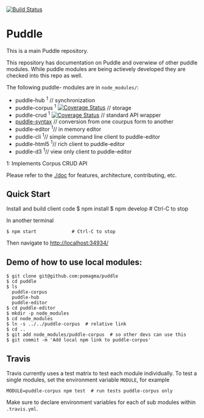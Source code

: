 [![Build Status](https://travis-ci.org/pomagma/puddle.svg?branch=master)](http://travis-ci.org/pomagma/puddle)

# Puddle

This is a main Puddle repository.

This repository has documentation on Puddle and overwiew of other puddle modules.
While puddle modules are being actievely developed they are checked into this repo as well.


The following puddle- modules are in `node_modules/`:

- puddle-hub <sup>1</sup>  // synchronization
- puddle-corpus <sup>1</sup> [![Coverage Status](https://img.shields.io/coveralls/pomagma/puddle-corpus.svg)](https://coveralls.io/r/pomagma/puddle-corpus) // storage
- puddle-crud <sup>1</sup> [![Coverage Status](https://img.shields.io/coveralls/pomagma/puddle-crud.svg)](https://coveralls.io/r/pomagma/puddle-crud) // standard API wrapper
- [puddle-syntax](https://github.com/pomagma/puddle-syntax) // conversion from one courpus form to another
- puddle-editor <sup>1</sup>// in memory editor
- puddle-cli <sup>1</sup>// simple command line client to puddle-editor
- puddle-html5 <sup>1</sup>// rich client to puddle-editor
- puddle-d3 <sup>1</sup>// view only client to puddle-editor

1: Implements Corpus CRUD API

Please refer to the [./doc](./doc) for features, architecture, contributing, etc.

## Quick Start

Install and build client code
    $ npm install
    $ npm develop           # Ctrl-C to stop

In another terminal

    $ npm start             # Ctrl-C to stop

Then navigate to <http://localhost:34934/>


## Demo of how to use local modules:

    $ git clone git@github.com:pomagma/puddle
    $ cd puddle
    $ ls
      puddle-corpus
      puddle-hub
      puddle-editor
    $ cd puddle-editor
    $ mkdir -p node_modules
    $ cd node_modules
    $ ln -s ../../puddle-corpus  # relative link
    $ cd ..
    $ git add node_modules/puddle-corpus  # so other devs can use this
    $ git commit -m 'Add local npm link to puddle-corpus'
    
## Travis

Travis currently uses a test matrix to test each module individually.
To test a single modules, set the environment variable `MODULE`, for example

    MODULE=puddle-corpus npm test  # run tests puddle-corpus only

Make sure to declare environment variables for each of sub modules
within `.travis.yml`.

